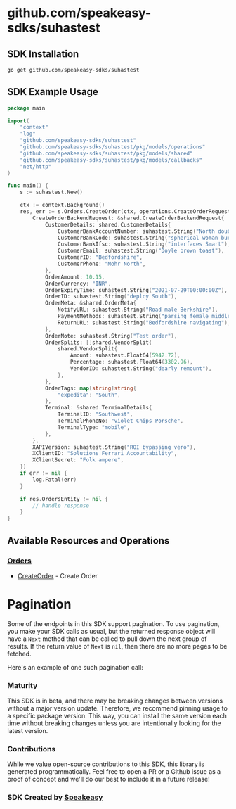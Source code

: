 # github.com/speakeasy-sdks/suhastest

<!-- Start SDK Installation -->
## SDK Installation

```bash
go get github.com/speakeasy-sdks/suhastest
```
<!-- End SDK Installation -->

## SDK Example Usage
<!-- Start SDK Example Usage -->
```go
package main

import(
	"context"
	"log"
	"github.com/speakeasy-sdks/suhastest"
	"github.com/speakeasy-sdks/suhastest/pkg/models/operations"
	"github.com/speakeasy-sdks/suhastest/pkg/models/shared"
	"github.com/speakeasy-sdks/suhastest/pkg/models/callbacks"
	"net/http"
)

func main() {
    s := suhastest.New()

    ctx := context.Background()
    res, err := s.Orders.CreateOrder(ctx, operations.CreateOrderRequest{
        CreateOrderBackendRequest: &shared.CreateOrderBackendRequest{
            CustomerDetails: shared.CustomerDetails{
                CustomerBankAccountNumber: suhastest.String("North double"),
                CustomerBankCode: suhastest.String("spherical woman burdensome"),
                CustomerBankIfsc: suhastest.String("interfaces Smart"),
                CustomerEmail: suhastest.String("Doyle brown toast"),
                CustomerID: "Bedfordshire",
                CustomerPhone: "Mohr North",
            },
            OrderAmount: 10.15,
            OrderCurrency: "INR",
            OrderExpiryTime: suhastest.String("2021-07-29T00:00:00Z"),
            OrderID: suhastest.String("deploy South"),
            OrderMeta: &shared.OrderMeta{
                NotifyURL: suhastest.String("Road male Berkshire"),
                PaymentMethods: suhastest.String("parsing female middleware"),
                ReturnURL: suhastest.String("Bedfordshire navigating"),
            },
            OrderNote: suhastest.String("Test order"),
            OrderSplits: []shared.VendorSplit{
                shared.VendorSplit{
                    Amount: suhastest.Float64(5942.72),
                    Percentage: suhastest.Float64(3302.96),
                    VendorID: suhastest.String("dearly remount"),
                },
            },
            OrderTags: map[string]string{
                "expedita": "South",
            },
            Terminal: &shared.TerminalDetails{
                TerminalID: "Southwest",
                TerminalPhoneNo: "violet Chips Porsche",
                TerminalType: "mobile",
            },
        },
        XAPIVersion: suhastest.String("ROI bypassing vero"),
        XClientID: "Solutions Ferrari Accountability",
        XClientSecret: "Folk ampere",
    })
    if err != nil {
        log.Fatal(err)
    }

    if res.OrdersEntity != nil {
        // handle response
    }
}
```
<!-- End SDK Example Usage -->

<!-- Start SDK Available Operations -->
## Available Resources and Operations


### [Orders](docs/sdks/orders/README.md)

* [CreateOrder](docs/sdks/orders/README.md#createorder) - Create Order
<!-- End SDK Available Operations -->



<!-- Start Dev Containers -->



<!-- End Dev Containers -->



<!-- Start Pagination -->
# Pagination

Some of the endpoints in this SDK support pagination. To use pagination, you make your SDK calls as usual, but the
returned response object will have a `Next` method that can be called to pull down the next group of results. If the
return value of `Next` is `nil`, then there are no more pages to be fetched.

Here's an example of one such pagination call:


<!-- End Pagination -->



<!-- Start Go Types -->

<!-- End Go Types -->

<!-- Placeholder for Future Speakeasy SDK Sections -->



### Maturity

This SDK is in beta, and there may be breaking changes between versions without a major version update. Therefore, we recommend pinning usage
to a specific package version. This way, you can install the same version each time without breaking changes unless you are intentionally
looking for the latest version.

### Contributions

While we value open-source contributions to this SDK, this library is generated programmatically.
Feel free to open a PR or a Github issue as a proof of concept and we'll do our best to include it in a future release!

### SDK Created by [Speakeasy](https://docs.speakeasyapi.dev/docs/using-speakeasy/client-sdks)
